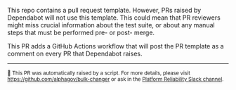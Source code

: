 This repo contains a pull request template. However, PRs raised by Dependabot will not use this template. This could mean that PR reviewers might miss crucial information about the test suite, or about any manual steps that must be performed pre- or post- merge.

This PR adds a GitHub Actions workflow that will post the PR template as a comment on every PR that Dependabot raises.

---

<sup>🤖 This PR was automatically raised by a script. For more details, please visit https://github.com/alphagov/bulk-changer or ask in the [Platform Reliability Slack channel](https://gds.slack.com/archives/CAEDZ4A8N).</sup>
